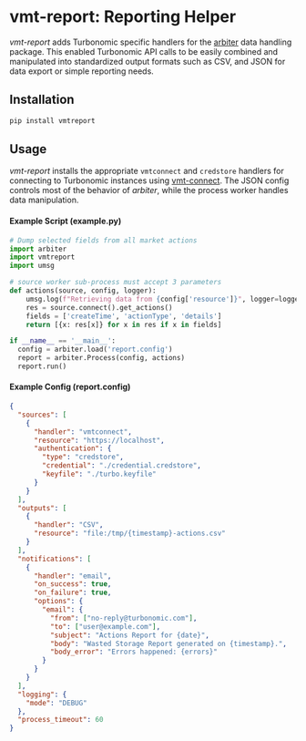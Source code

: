 # vmt-report: Reporting Helper

*vmt-report* adds Turbonomic specific handlers for the [arbiter](https://github.com/rastern/arbiter) data handling
package. This enabled Turbonomic API calls to be easily combined and manipulated
into standardized output formats such as CSV, and JSON for data export or simple
reporting needs.


## Installation

```bash
pip install vmtreport
```

## Usage

*vmt-report* installs the appropriate ``vmtconnect`` and ``credstore`` handlers for
connecting to Turbonomic instances using [vmt-connect](https://turbonomic.github.io/vmt-connect/start.html).
The JSON config controls most of the behavior of *arbiter*, while the process
worker handles data manipulation.


#### Example Script (example.py)

```python
# Dump selected fields from all market actions
import arbiter
import vmtreport
import umsg

# source worker sub-process must accept 3 parameters
def actions(source, config, logger):
    umsg.log(f"Retrieving data from {config['resource']}", logger=logger)
    res = source.connect().get_actions()
    fields = ['createTime', 'actionType', 'details']
    return [{x: res[x]} for x in res if x in fields]

if __name__ == '__main__':
  config = arbiter.load('report.config')
  report = arbiter.Process(config, actions)
  report.run()
```


#### Example Config (report.config)

```json
{
  "sources": [
    {
      "handler": "vmtconnect",
      "resource": "https://localhost",
      "authentication": {
        "type": "credstore",
        "credential": "./credential.credstore",
        "keyfile": "./turbo.keyfile"
      }
    }
  ],
  "outputs": [
    {
      "handler": "CSV",
      "resource": "file:/tmp/{timestamp}-actions.csv"
    }
  ],
  "notifications": [
    {
      "handler": "email",
      "on_success": true,
      "on_failure": true,
      "options": {
        "email": {
          "from": ["no-reply@turbonomic.com"],
          "to": ["user@example.com"],
          "subject": "Actions Report for {date}",
          "body": "Wasted Storage Report generated on {timestamp}.",
          "body_error": "Errors happened: {errors}"
        }
      }
    }
  ],
  "logging": {
    "mode": "DEBUG"
  },
  "process_timeout": 60
}
```
